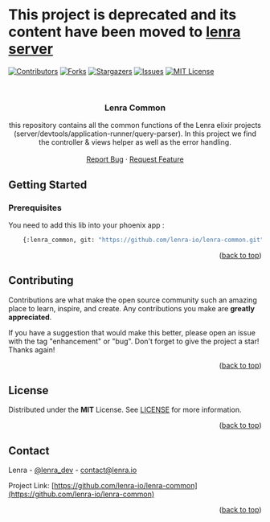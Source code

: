 <div id="top"></div>
<!--
*** Thanks for checking out the Best-README-Template. If you have a suggestion
*** that would make this better, please fork the repo and create a pull request
*** or simply open an issue with the tag "enhancement".
*** Don't forget to give the project a star!
*** Thanks again! Now go create something AMAZING! :D
-->

# This project is deprecated and its content have been moved to [lenra server](/lenra-io/server/libs/lenra_common)



<!-- PROJECT SHIELDS -->
<!--
*** I'm using markdown "reference style" links for readability.
*** Reference links are enclosed in brackets [ ] instead of parentheses ( ).
*** See the bottom of this document for the declaration of the reference variables
*** for contributors-url, forks-url, etc. This is an optional, concise syntax you may use.
*** https://www.markdownguide.org/basic-syntax/#reference-style-links
-->
[![Contributors][contributors-shield]][contributors-url]
[![Forks][forks-shield]][forks-url]
[![Stargazers][stars-shield]][stars-url]
[![Issues][issues-shield]][issues-url]
[![MIT License][license-shield]][license-url]



<!-- PROJECT LOGO -->
<br />
<div align="center">
  <!-- <a href="https://github.com/lenra-io/template-hello-world-node12">
    <img src="images/logo.png" alt="Logo" width="80" height="80">
  </a> -->

<h3 align="center">Lenra Common</h3>

  <p align="center">
    this repository contains all the common functions of the Lenra elixir projects (server/devtools/application-runner/query-parser).
    In this project we find the controller & views helper as well as the error handling.
    <br />
    <br />
    <a href="https://github.com/lenra-io/lenra-common/issues">Report Bug</a>
    ·
    <a href="https://github.com/lenra-io/lenra-common/issues">Request Feature</a>
  </p>
</div>

<!-- GETTING STARTED -->
## Getting Started

### Prerequisites

You need to add this lib into your phoenix app : 
```bash
    {:lenra_common, git: "https://github.com/lenra-io/lenra-common.git", tag: "v1.0.0-beta.X"}
```

<p align="right">(<a href="#top">back to top</a>)</p>



<!-- CONTRIBUTING -->
## Contributing

Contributions are what make the open source community such an amazing place to learn, inspire, and create. Any contributions you make are **greatly appreciated**.

If you have a suggestion that would make this better, please open an issue with the tag "enhancement" or "bug".
Don't forget to give the project a star! Thanks again!

<p align="right">(<a href="#top">back to top</a>)</p>



<!-- LICENSE -->
## License

Distributed under the **MIT** License. See [LICENSE](./LICENSE) for more information.

<p align="right">(<a href="#top">back to top</a>)</p>



<!-- CONTACT -->
## Contact

Lenra - [@lenra_dev](https://twitter.com/lenra_dev) - contact@lenra.io

Project Link: [https://github.com/lenra-io/lenra-common](https://github.com/lenra-io/lenra-common)

<p align="right">(<a href="#top">back to top</a>)</p>


<!-- MARKDOWN LINKS & IMAGES -->
<!-- https://www.markdownguide.org/basic-syntax/#reference-style-links -->
[contributors-shield]: https://img.shields.io/github/contributors/lenra-io/lenra-common.svg?style=for-the-badge
[contributors-url]: https://github.com/lenra-io/lenra-common/graphs/contributors
[forks-shield]: https://img.shields.io/github/forks/lenra-io/lenra-common.svg?style=for-the-badge
[forks-url]: https://github.com/lenra-io/lenra-common/network/members
[stars-shield]: https://img.shields.io/github/stars/lenra-io/lenra-common.svg?style=for-the-badge
[stars-url]: https://github.com/lenra-io/lenra-common/stargazers
[issues-shield]: https://img.shields.io/github/issues/lenra-io/lenra-common.svg?style=for-the-badge
[issues-url]: https://github.com/lenra-io/lenra-common/issues
[license-shield]: https://img.shields.io/github/license/lenra-io/lenra-common.svg?style=for-the-badge
[license-url]: https://github.com/lenra-io/lenra-common/blob/master/LICENSE.txt